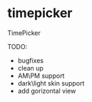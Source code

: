 # timepicker
TimePicker

TODO:
* bugfixes
* clean up
* AM\PM support
* dark\light skin support
* add gorizontal view